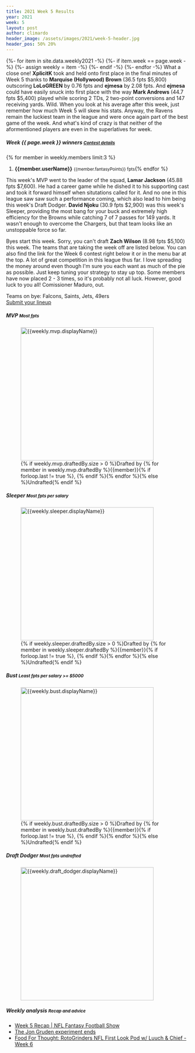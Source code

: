 ```yaml
---
title: 2021 Week 5 Results
year: 2021
week: 5
layout: post
author: climardo
header_image: /assets/images/2021/week-5-header.jpg
header_pos: 50% 20%
---
```

{%- for item in site.data.weekly2021 -%}
    {%- if item.week == page.week -%}
        {%- assign weekly = item -%}
    {%- endif -%}
{%- endfor -%}
What a close one! **XplicitK** took and held onto first place in the final minutes of Week 5 thanks to **Marquise (Hollywood) Brown** (36.5 fpts $5,800) outscoring **LoLoGREEN** by 0.76 fpts and **ejmesa** by 2.08 fpts. And **ejmesa** could have easily snuck into first place with the way **Mark Andrews** (44.7 fpts $5,400) played while scoring 2 TDs, 2 two-point conversions and 147 receiving yards. Wild. When you look at his average after this week, just remember how much Week 5 will skew his stats. Anyway, the Ravens remain the luckiest team in the league and were once again part of the best game of the week. And what's kind of crazy is that neither of the aformentioned players are even in the superlatives for week.

##### Week {{ page.week }} winners <small class="text-muted">[Contest details](https://www.draftkings.com/contest/gamecenter/{{weekly.contest_id}})</small>
{% for member in weekly.members limit:3 %}
1. **{{member.userName}}** <small class="text-muted">{{member.fantasyPoints}} fpts</small>{% endfor %}

This week's MVP went to the leader of the squad, **Lamar Jackson** (45.88 fpts $7,600). He had a career game while he dished it to his supporting cast and took it forward himself when situtations called for it. And no one in this league saw saw such a performance coming, which also lead to him being this week's Draft Dodger. **David Njoku** (30.9 fpts $2,900) was this week's Sleeper, providing the most bang for your buck and extremely high efficiency for the Browns while catching 7 of 7 passes for 149 yards. It wasn't enough to overcome the Chargers, but that team looks like an unstoppable force so far.

Byes start this week. Sorry, you can't draft **Zach Wilson** (8.98 fpts $5,100) this week. The teams that are taking the week off are listed below. You can also find the link for the Week 6 contest right below it or in the menu bar at the top. A lot of great competition in this league thus far. I love spreading the money around even though I'm sure you each want as much of the pie as possible. Just keep tuning your strategy to stay up top. Some members have now placed 2 - 3 times, so it's probably not all luck. However, good luck to you all! Comissioner Maduro, out.

Teams on bye: Falcons, Saints, Jets, 49ers  
[Submit your lineup](/submit)

##### MVP <small class="text-muted">Most fpts</small>
<figure class="figure">
    <img class="img-fluid" src="/assets/images/{{page.year}}/week-{{page.week}}-{{weekly.mvp.displayName | replace: ' ', '-' | escape |downcase }}.png" width="364px" alt="{{weekly.mvp.displayName}}"/>
    <figcaption class="figure-caption">{% if weekly.mvp.draftedBy.size > 0 %}Drafted by {% for member in weekly.mvp.draftedBy %}{{member}}{% if forloop.last != true %}, {% endif %}{% endfor %}{% else %}Undrafted{% endif %}</figcaption>
</figure>

##### Sleeper <small class="text-muted">Most fpts per salary</small>
<figure class="figure">
    <img class="img-fluid" src="/assets/images/{{page.year}}/week-{{page.week}}-{{weekly.sleeper.displayName | replace: ' ', '-' | escape | downcase }}.png" width="364px" alt="{{weekly.sleeper.displayName}}"/>
    <figcaption class="figure-caption">{% if weekly.sleeper.draftedBy.size > 0 %}Drafted by {% for member in weekly.sleeper.draftedBy %}{{member}}{% if forloop.last != true %}, {% endif %}{% endfor %}{% else %}Undrafted{% endif %}</figcaption>
</figure>

##### Bust <small class="text-muted">Least fpts per salary >= $5000</small>
<figure class="figure">
    <img class="img-fluid" src="/assets/images/{{page.year}}/week-{{page.week}}-{{weekly.bust.displayName | replace: ' ', '-' | escape | downcase }}.png" width="364px" alt="{{weekly.bust.displayName}}"/>
    <figcaption class="figure-caption">{% if weekly.bust.draftedBy.size > 0 %}Drafted by {% for member in weekly.bust.draftedBy %}{{member}}{% if forloop.last != true %}, {% endif %}{% endfor %}{% else %}Undrafted{% endif %}</figcaption>
</figure>

##### Draft Dodger <small class="text-muted">Most fpts undrafted</small>
<figure class="figure">
    <img class="img-fluid" src="/assets/images/{{page.year}}/week-{{page.week}}-{{weekly.draft_dodger.displayName | replace: ' ', '-' | escape | downcase }}.png" width="364px" alt="{{weekly.draft_dodger.displayName}}"/>
</figure>

##### Weekly analysis <small class="text-muted">Recap and advice</small>
- [Week 5 Recap | NFL Fantasy Football Show](https://www.nfl.com/videos/week-5-recap-nfl-fantasy-football-show)
- [The Jon Gruden experiment ends](https://themorninghuddle.substack.com/p/-the-jon-gruden-experiment-ends)
- [Food For Thought: RotoGrinders NFL First Look Pod w/ Luuch & Chief - Week 6](https://rotogrinders.com/podcasts/food-for-thought-rotogrinders-nfl-first-look-pod-w-luuch-chief-week-6-3688124)
